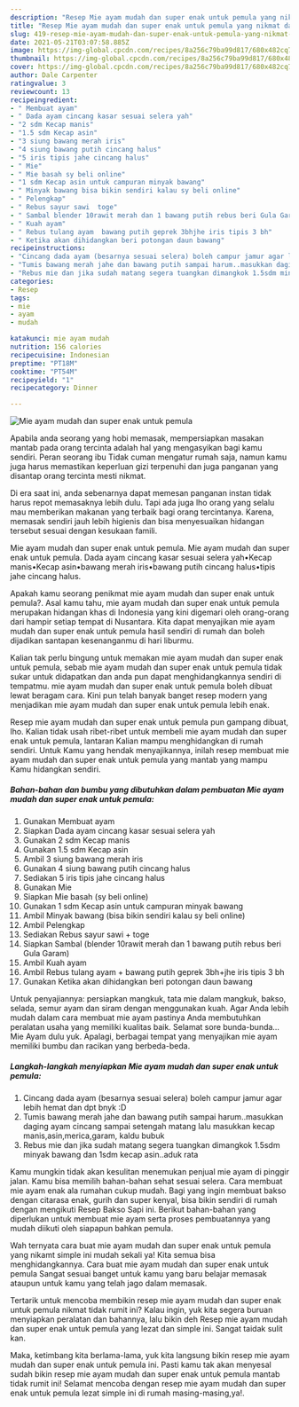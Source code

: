 ```yaml
---
description: "Resep Mie ayam mudah dan super enak untuk pemula yang nikmat dan Mudah Dibuat"
title: "Resep Mie ayam mudah dan super enak untuk pemula yang nikmat dan Mudah Dibuat"
slug: 419-resep-mie-ayam-mudah-dan-super-enak-untuk-pemula-yang-nikmat-dan-mudah-dibuat
date: 2021-05-21T03:07:58.885Z
image: https://img-global.cpcdn.com/recipes/8a256c79ba99d817/680x482cq70/mie-ayam-mudah-dan-super-enak-untuk-pemula-foto-resep-utama.jpg
thumbnail: https://img-global.cpcdn.com/recipes/8a256c79ba99d817/680x482cq70/mie-ayam-mudah-dan-super-enak-untuk-pemula-foto-resep-utama.jpg
cover: https://img-global.cpcdn.com/recipes/8a256c79ba99d817/680x482cq70/mie-ayam-mudah-dan-super-enak-untuk-pemula-foto-resep-utama.jpg
author: Dale Carpenter
ratingvalue: 3
reviewcount: 13
recipeingredient:
- " Membuat ayam"
- " Dada ayam cincang kasar sesuai selera yah"
- "2 sdm Kecap manis"
- "1.5 sdm Kecap asin"
- "3 siung bawang merah iris"
- "4 siung bawang putih cincang halus"
- "5 iris tipis jahe cincang halus"
- " Mie"
- " Mie basah sy beli online"
- "1 sdm Kecap asin untuk campuran minyak bawang"
- " Minyak bawang bisa bikin sendiri kalau sy beli online"
- " Pelengkap"
- " Rebus sayur sawi  toge"
- " Sambal blender 10rawit merah dan 1 bawang putih rebus beri Gula Garam"
- " Kuah ayam"
- " Rebus tulang ayam  bawang putih geprek 3bhjhe iris tipis 3 bh"
- " Ketika akan dihidangkan beri potongan daun bawang"
recipeinstructions:
- "Cincang dada ayam (besarnya sesuai selera) boleh campur jamur agar lebih hemat dan dpt bnyk :D"
- "Tumis bawang merah jahe dan bawang putih sampai harum..masukkan daging ayam cincang sampai setengah matang lalu masukkan kecap manis,asin,merica,garam, kaldu bubuk"
- "Rebus mie dan jika sudah matang segera tuangkan dimangkok 1.5sdm minyak bawang dan 1sdm kecap asin..aduk rata"
categories:
- Resep
tags:
- mie
- ayam
- mudah

katakunci: mie ayam mudah 
nutrition: 156 calories
recipecuisine: Indonesian
preptime: "PT18M"
cooktime: "PT54M"
recipeyield: "1"
recipecategory: Dinner

---
```



![Mie ayam mudah dan super enak untuk pemula](https://img-global.cpcdn.com/recipes/8a256c79ba99d817/680x482cq70/mie-ayam-mudah-dan-super-enak-untuk-pemula-foto-resep-utama.jpg)

Apabila anda seorang yang hobi memasak, mempersiapkan masakan mantab pada orang tercinta adalah hal yang mengasyikan bagi kamu sendiri. Peran seorang ibu Tidak cuman mengatur rumah saja, namun kamu juga harus memastikan keperluan gizi terpenuhi dan juga panganan yang disantap orang tercinta mesti nikmat.

Di era  saat ini, anda sebenarnya dapat memesan panganan instan tidak harus repot memasaknya lebih dulu. Tapi ada juga lho orang yang selalu mau memberikan makanan yang terbaik bagi orang tercintanya. Karena, memasak sendiri jauh lebih higienis dan bisa menyesuaikan hidangan tersebut sesuai dengan kesukaan famili. 

Mie ayam mudah dan super enak untuk pemula. Mie ayam mudah dan super enak untuk pemula. Dada ayam cincang kasar sesuai selera yah•Kecap manis•Kecap asin•bawang merah iris•bawang putih cincang halus•tipis jahe cincang halus.

Apakah kamu seorang penikmat mie ayam mudah dan super enak untuk pemula?. Asal kamu tahu, mie ayam mudah dan super enak untuk pemula merupakan hidangan khas di Indonesia yang kini digemari oleh orang-orang dari hampir setiap tempat di Nusantara. Kita dapat menyajikan mie ayam mudah dan super enak untuk pemula hasil sendiri di rumah dan boleh dijadikan santapan kesenanganmu di hari liburmu.

Kalian tak perlu bingung untuk memakan mie ayam mudah dan super enak untuk pemula, sebab mie ayam mudah dan super enak untuk pemula tidak sukar untuk didapatkan dan anda pun dapat menghidangkannya sendiri di tempatmu. mie ayam mudah dan super enak untuk pemula boleh dibuat lewat beragam cara. Kini pun telah banyak banget resep modern yang menjadikan mie ayam mudah dan super enak untuk pemula lebih enak.

Resep mie ayam mudah dan super enak untuk pemula pun gampang dibuat, lho. Kalian tidak usah ribet-ribet untuk membeli mie ayam mudah dan super enak untuk pemula, lantaran Kalian mampu menghidangkan di rumah sendiri. Untuk Kamu yang hendak menyajikannya, inilah resep membuat mie ayam mudah dan super enak untuk pemula yang mantab yang mampu Kamu hidangkan sendiri.

<!--inarticleads1-->

##### Bahan-bahan dan bumbu yang dibutuhkan dalam pembuatan Mie ayam mudah dan super enak untuk pemula:

1. Gunakan  Membuat ayam
1. Siapkan  Dada ayam cincang kasar sesuai selera yah
1. Gunakan 2 sdm Kecap manis
1. Gunakan 1.5 sdm Kecap asin
1. Ambil 3 siung bawang merah iris
1. Gunakan 4 siung bawang putih cincang halus
1. Sediakan 5 iris tipis jahe cincang halus
1. Gunakan  Mie
1. Siapkan  Mie basah (sy beli online)
1. Gunakan 1 sdm Kecap asin untuk campuran minyak bawang
1. Ambil  Minyak bawang (bisa bikin sendiri kalau sy beli online)
1. Ambil  Pelengkap
1. Sediakan  Rebus sayur sawi + toge
1. Siapkan  Sambal (blender 10rawit merah dan 1 bawang putih rebus beri Gula Garam)
1. Ambil  Kuah ayam
1. Ambil  Rebus tulang ayam + bawang putih geprek 3bh+jhe iris tipis 3 bh
1. Gunakan  Ketika akan dihidangkan beri potongan daun bawang


Untuk penyajiannya: persiapkan mangkuk, tata mie dalam mangkuk, bakso, selada, semur ayam dan siram dengan menggunakan kuah. Agar Anda lebih mudah dalam cara membuat mie ayam pastinya Anda membutuhkan peralatan usaha yang memiliki kualitas baik. Selamat sore bunda-bunda… Mie Ayam dulu yuk. Apalagi, berbagai tempat yang menyajikan mie ayam memiliki bumbu dan racikan yang berbeda-beda. 

<!--inarticleads2-->

##### Langkah-langkah menyiapkan Mie ayam mudah dan super enak untuk pemula:

1. Cincang dada ayam (besarnya sesuai selera) boleh campur jamur agar lebih hemat dan dpt bnyk :D
1. Tumis bawang merah jahe dan bawang putih sampai harum..masukkan daging ayam cincang sampai setengah matang lalu masukkan kecap manis,asin,merica,garam, kaldu bubuk
1. Rebus mie dan jika sudah matang segera tuangkan dimangkok 1.5sdm minyak bawang dan 1sdm kecap asin..aduk rata


Kamu mungkin tidak akan kesulitan menemukan penjual mie ayam di pinggir jalan. Kamu bisa memilih bahan-bahan sehat sesuai selera. Cara membuat mie ayam enak ala rumahan cukup mudah. Bagi yang ingin membuat bakso dengan citarasa enak, gurih dan super kenyal, bisa bikin sendiri di rumah dengan mengikuti Resep Bakso Sapi ini. Berikut bahan-bahan yang diperlukan untuk membuat mie ayam serta proses pembuatannya yang mudah diikuti oleh siapapun bahkan pemula. 

Wah ternyata cara buat mie ayam mudah dan super enak untuk pemula yang nikamt simple ini mudah sekali ya! Kita semua bisa menghidangkannya. Cara buat mie ayam mudah dan super enak untuk pemula Sangat sesuai banget untuk kamu yang baru belajar memasak ataupun untuk kamu yang telah jago dalam memasak.

Tertarik untuk mencoba membikin resep mie ayam mudah dan super enak untuk pemula nikmat tidak rumit ini? Kalau ingin, yuk kita segera buruan menyiapkan peralatan dan bahannya, lalu bikin deh Resep mie ayam mudah dan super enak untuk pemula yang lezat dan simple ini. Sangat taidak sulit kan. 

Maka, ketimbang kita berlama-lama, yuk kita langsung bikin resep mie ayam mudah dan super enak untuk pemula ini. Pasti kamu tak akan menyesal sudah bikin resep mie ayam mudah dan super enak untuk pemula mantab tidak rumit ini! Selamat mencoba dengan resep mie ayam mudah dan super enak untuk pemula lezat simple ini di rumah masing-masing,ya!.

